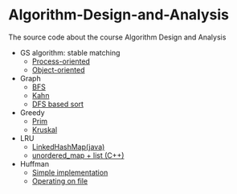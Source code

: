 # Algorithm-Design-and-Analysis
The source code about the course Algorithm Design and Analysis

- GS algorithm: stable matching
	+ <a href="https://github.com/Spacebody/Algorithm-Design-and-Analysis/tree/master/GS%20stable%20matching/src%20in%20C">Process-oriented</a>
	+ <a href="https://github.com/Spacebody/Algorithm-Design-and-Analysis/tree/master/GS%20stable%20matching/src%20in%20C%2B%2B">Object-oriented</a>
- Graph
	+ <a href="https://github.com/Spacebody/Algorithm-Design-and-Analysis/tree/master/Graph/BFS">BFS</a>
	+ <a href="https://github.com/Spacebody/Algorithm-Design-and-Analysis/tree/master/Graph/Kahn%20%26%20DFS%20based%20sort">Kahn</a>
	+ <a href="https://github.com/Spacebody/Algorithm-Design-and-Analysis/tree/master/Graph/Kahn%20%26%20DFS%20based%20sort">DFS based sort</a> 
- Greedy
	+ <a href="https://github.com/Spacebody/Algorithm-Design-and-Analysis/tree/master/Greedy/Prim%20%26%20Kruskal">Prim</a>
	+ <a href="https://github.com/Spacebody/Algorithm-Design-and-Analysis/tree/master/Greedy/Prim%20%26%20Kruskal">Kruskal</a>
- LRU
	+ <a href="https://github.com/Spacebody/Algorithm-Design-and-Analysis/tree/master/LRU/java">LinkedHashMap(java)</a>
	+ <a href="https://github.com/Spacebody/Algorithm-Design-and-Analysis/tree/master/LRU/C%2B%2B">unordered_map + list (C++)</a>
- Huffman
	+ <a href="https://github.com/Spacebody/Algorithm-Design-and-Analysis/tree/master/Huffman/Huffman1">Simple implementation</a>
	+ <a href="https://github.com/Spacebody/Algorithm-Design-and-Analysis/tree/master/Huffman/Huffman2">Operating on file</a>